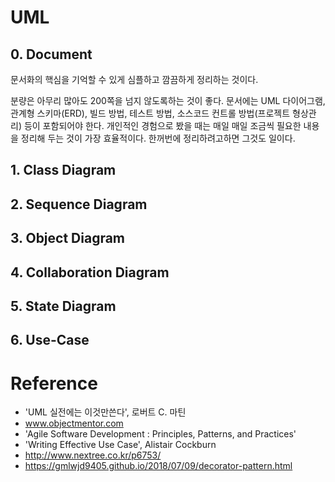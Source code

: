 # UML
## 0. Document
  문서화의 핵심을 기억할 수 있게 심플하고 깜끔하게 정리하는 것이다. 
  
분량은 아무리 많아도 200쪽을 넘지 않도록하는 것이 좋다. 문서에는 UML 다이어그램, 관계형 스키마(ERD), 빌드 방법, 테스트 방법, 소스코드 컨트롤 방법(프로젝트 형상관리) 등이 포함되어야 한다. 개인적인 경험으로 봤을 때는 매일 매일 조금씩 필요한 내용을 정리해 두는 것이 가장 효율적이다. 한꺼번에 정리하려고하면 그것도 일이다.


## 1. Class Diagram


## 2. Sequence Diagram


## 3. Object Diagram


## 4. Collaboration Diagram


## 5. State Diagram


## 6. Use-Case


# Reference 
- 'UML 실전에는 이것만쓴다', 로버트 C. 마틴
- www.objectmentor.com
- 'Agile Software Development : Principles, Patterns, and Practices'
- 'Writing Effective Use Case', Alistair Cockburn
- http://www.nextree.co.kr/p6753/
- https://gmlwjd9405.github.io/2018/07/09/decorator-pattern.html



